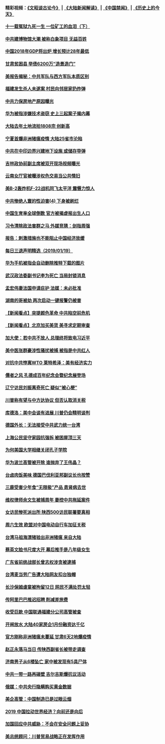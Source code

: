 #### 精彩视频：[《文昭谈古论今》](https://github.com/gfw-breaker/wenzhao/blob/master/README.md?t=01201831) | [《大陆新闻解读》](https://github.com/gfw-breaker/ntdtv-comedy/blob/master/README.md?t=01201831) | [《中国禁闻》](https://github.com/gfw-breaker/ntdtv-news/blob/master/README.md?t=01201831) | [《历史上的今天》](https://github.com/gfw-breaker/today-in-history/blob/master/README.md?t=01201831) 

#### [十一载冤狱九死一生 一位矿工的血泪（下）](../pages/nsc413/n10982365.md?t=01201831) 

#### [中共建博物馆大潮 被称白象项目 无益百姓](../pages/nsc413/n10989657.md?t=01201831) 

#### [中国2018年GDP将出炉 增长预计28年最低](../pages/nsc413/n10989815.md?t=01201831) 

#### [甘肃贫困县 举债6200万“造景造门”](../pages/nsc413/n10989625.md?t=01201831) 

#### [美报告揭秘：中共军队与西方军队本质区别](../pages/nsc413/n10988007.md?t=01201831) 

#### [福建发生杀人未遂案 村民向邻居家扔炸弹](../pages/nsc413/n10989153.md?t=01201831) 

#### [中共力保房地产原因曝光](../pages/nsc413/n10989270.md?t=01201831) 


#### [华为被指涉嫌技术盗窃 史上三起案子揭内幕](../pages/nsc413/n10988544.md?t=01201831) 

#### [大陆去年土地流拍1808宗 创新高](../pages/nsc413/n10988489.md?t=01201831) 

#### [宁夏首爆非洲猪瘟疫情 大陆25省市沦陷](../pages/nsc413/n10988817.md?t=01201831) 

#### [中共在中印边界兴建地下设施 或储存导弹](../pages/nsc413/n10988979.md?t=01201831) 

#### [吉林政协前副主席被双开现场视频曝光](../pages/nsc413/n10988393.md?t=01201831) 

#### [云南女厅官被曝涉权色交易当公共情妇](../pages/nsc413/n10988570.md?t=01201831) 

#### [美B-2轰炸机F-22战机同飞太平洋 震慑力惊人](../pages/nsc413/n10988582.md?t=01201831) 

#### [中共惨绝人寰的性迫害(4) 下身被刷烂](../pages/nsc413/n10926921.md?t=01201831) 

#### [中国生育率全球倒数 官方被揭虚报出生人口](../pages/nsc413/n10988450.md?t=01201831) 

#### [习令清除政法害群之马 外媒竞猜：剑指周强](../pages/nsc413/n10988345.md?t=01201831) 

#### [报告：刺激措施也不能阻止中国经济放缓](../pages/nsc413/n10988325.md?t=01201831) 

#### [每日三退声明精选（2019/01/19）](../pages/nsc413/n10988486.md?t=01201831) 

#### [华为手机被指会自动删除推特下载的图片](../pages/nsc413/n10988180.md?t=01201831) 

#### [武汉政法委副书记李为死亡 当局封锁消息](../pages/nsc413/n10985694.md?t=01201831) 

#### [孟宏伟妻法国申请庇护 法媒：未必批准](../pages/nsc413/n10988093.md?t=01201831) 

#### [湖南的哥被劫 两次启动一键报警仍被害](../pages/nsc413/n10988097.md?t=01201831) 

#### [【新闻看点】突提颜色革命 中共陷空前危机](../pages/nsc413/n10988026.md?t=01201831) 

#### [【新闻看点】北京加买美货 美寻求定期审查](../pages/nsc413/n10987864.md?t=01201831) 

#### [加大使：若中共不放人 总理终将致电习近平](../pages/nsc413/n10988091.md?t=01201831) 

#### [美中医张群豪涉性骚扰被捕 被指是中共红人](../pages/nsc413/n10986768.md?t=01201831) 

#### [对抗中共悖离WTO 莱特希泽：美有经济实力](../pages/nsc413/n10988015.md?t=01201831) 

#### [儒者之风 孔德成百年纪念会暨纪念展登场](../pages/nsc413/n10987851.md?t=01201831) 

#### [辽宁访民刘振离奇死亡 疑似“被心梗”](../pages/nsc413/n10987870.md?t=01201831) 

#### [川普称有望与中方达协议 但否认取消关税](../pages/nsc413/n10987938.md?t=01201831) 

#### [库德洛：美中会谈有进展 川普仍会精明谈判](../pages/nsc413/n10987906.md?t=01201831) 

#### [德国外长：无法接受中共武力统一台湾](../pages/nsc413/n10987755.md?t=01201831) 

#### [上海公民坚守家园抗强拆 被困屋顶三天](../pages/nsc413/n10987225.md?t=01201831) 

#### [为何美国大学相继关闭孔子学院](../pages/nsc413/n10987695.md?t=01201831) 

#### [华为波兰高管被开除 谁抛弃了王伟晶？](../pages/nsc413/n10987713.md?t=01201831) 

#### [台卤肉饭美味 德国巴伐利亚邦副议长也按赞](../pages/nsc413/n10987717.md?t=01201831) 

#### [三鹿受害少年食“无限极”产品 患肾病去世](../pages/nsc413/n10987194.md?t=01201831) 

#### [维权律师余文生被捕周年 妻控中共拖延案件](../pages/nsc413/n10987707.md?t=01201831) 

#### [女访民惨死派出所 陕西500访民联署要真相](../pages/nsc413/n10986605.md?t=01201831) 


#### [周六生效 欧盟对中国电动自行车加征关税](../pages/nsc413/n10987637.md?t=01201831) 

#### [台湾马祖海漂猪验出非洲猪瘟 来自大陆](../pages/nsc413/n10987492.md?t=01201831) 

#### [蔡英文脸书尺度大开 幕后推手是八年级女生](../pages/nsc413/n10987630.md?t=01201831) 

#### [广东省前统战部长曾志权涉贪被逮捕](../pages/nsc413/n10987256.md?t=01201831) 

#### [台湾麦当劳广告遭大陆网友扣台独帽](../pages/nsc413/n10986999.md?t=01201831) 

#### [长沙保姆虐童被拘留12日 网民不满处罚太轻](../pages/nsc413/n10986979.md?t=01201831) 

#### [传阿里巴巴推迟招聘 削减差旅费](../pages/nsc413/n10986825.md?t=01201831) 

#### [收受巨款 中国联通福建分公司高管被查](../pages/nsc413/n10986977.md?t=01201831) 

#### [开闸放水 大陆40家房企1月份融资达千亿](../pages/nsc413/n10986591.md?t=01201831) 

#### [官方刚称非洲猪瘟未蔓延 甘肃6天2地爆疫情](../pages/nsc413/n10986461.md?t=01201831) 

#### [赵正永落马当日 传陕西副省长被带走调查](../pages/nsc413/n10986726.md?t=01201831) 

#### [济南男子从6楼坠亡 家中被发现有5具尸体](../pages/nsc413/n10986720.md?t=01201831) 

#### [中共一带一路再碰壁 吉尔吉斯爆抗议活动](../pages/nsc413/n10986292.md?t=01201831) 

#### [俄媒：中共央行隐瞒购买黄金数据](../pages/nsc413/n10986524.md?t=01201831) 

#### [美企高管：中国制造已是过眼云烟](../pages/nsc413/n10986529.md?t=01201831) 

#### [2019 中国拉动世界经济？向前还是向后](../pages/nsc413/n10984514.md?t=01201831) 

#### [加国回应中共威胁：不会在安全问题上妥协](../pages/nsc413/n10986394.md?t=01201831) 

#### [美总统顾问：川普贸易战略正在发挥作用](../pages/nsc413/n10986320.md?t=01201831) 

